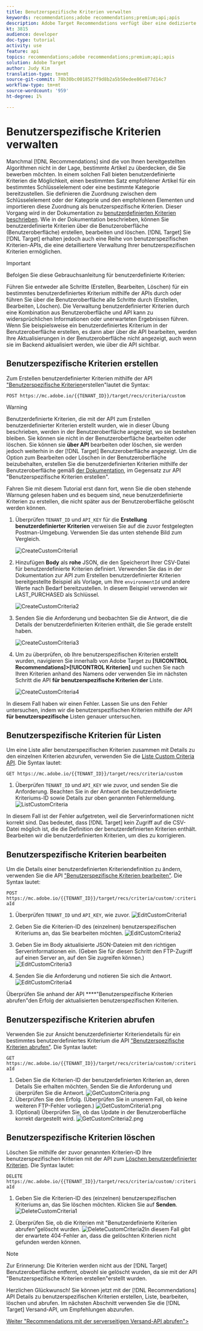 ```yaml
---
title: Benutzerspezifische Kriterien verwalten
keywords: recommendations;adobe recommendations;premium;api;apis
description: Adobe Target Recommendations verfügt über eine dedizierte Reihe von APIs, mit denen Sie Ihren Katalog mit empfohlbaren Produkten und/oder Inhalten verwalten können. Ihre Empfehlungsalgorithmen und -Kampagnen zu verwalten; und geben Empfehlungen in JSON-, HTML- oder XML-Objekten für die Anzeige in Web-, Mobil-, E-Mail-, IOT- und anderen Kanälen ab.
kt: 3815
audience: developer
doc-type: tutorial
activity: use
feature: api
topics: recommendations;adobe recommendations;premium;api;apis
solution: Adobe Target
author: Judy Kim
translation-type: tm+mt
source-git-commit: 78b30bc0018527f9d8b2a5b50edee86e877d14c7
workflow-type: tm+mt
source-wordcount: '959'
ht-degree: 1%

---
```



# Benutzerspezifische Kriterien verwalten

Manchmal [!DNL Recommendations] sind die von Ihnen bereitgestellten Algorithmen nicht in der Lage, bestimmte Artikel zu überdecken, die Sie bewerben möchten. In einem solchen Fall bieten benutzerdefinierte Kriterien die Möglichkeit, einen bestimmten Satz empfohlener Artikel für ein bestimmtes Schlüsselelement oder eine bestimmte Kategorie bereitzustellen. Sie definieren die Zuordnung zwischen dem Schlüsselelement oder der Kategorie und den empfohlenen Elementen und importieren diese Zuordnung als benutzerspezifische Kriterien. Dieser Vorgang wird in der Dokumentation zu [benutzerdefinierten Kriterien beschrieben](https://docs.adobe.com/content/help/en/target/using/recommendations/criteria/recommendations-csv.html). Wie in der Dokumentation beschrieben, können Sie benutzerdefinierte Kriterien über die Benutzeroberfläche (Benutzeroberfläche) erstellen, bearbeiten und löschen. [!DNL Target] Sie [!DNL Target] erhalten jedoch auch eine Reihe von benutzerspezifischen Kriterien-APIs, die eine detailliertere Verwaltung Ihrer benutzerspezifischen Kriterien ermöglichen.

>[!IMPORTANT]
>
>Befolgen Sie diese Gebrauchsanleitung für benutzerdefinierte Kriterien:
>
> Führen Sie entweder alle Schritte (Erstellen, Bearbeiten, Löschen) für ein bestimmtes benutzerdefiniertes Kriterium mithilfe der APIs durch oder führen Sie über die Benutzeroberfläche alle Schritte durch (Erstellen, Bearbeiten, Löschen). Die Verwaltung benutzerdefinierter Kriterien durch eine Kombination aus Benutzeroberfläche und API kann zu widersprüchlichen Informationen oder unerwarteten Ergebnissen führen. Wenn Sie beispielsweise ein benutzerdefiniertes Kriterium in der Benutzeroberfläche erstellen, es dann aber über die API bearbeiten, werden Ihre Aktualisierungen in der Benutzeroberfläche nicht angezeigt, auch wenn sie im Backend aktualisiert werden, wie über die API sichtbar.

## Benutzerspezifische Kriterien erstellen

Zum Erstellen benutzerdefinierter Kriterien mithilfe der API [&quot;Benutzerspezifische Kriterien](https://developers.adobetarget.com/api/recommendations/#operation/createCriteriaCustom)erstellen&quot;lautet die Syntax:

`POST https://mc.adobe.io/{{TENANT_ID}}/target/recs/criteria/custom`

>[!WARNING]
>
>Benutzerdefinierte Kriterien, die mit der API zum Erstellen benutzerdefinierter Kriterien erstellt wurden, wie in dieser Übung beschrieben, werden in der Benutzeroberfläche angezeigt, wo sie bestehen bleiben. Sie können sie nicht in der Benutzeroberfläche bearbeiten oder löschen. Sie können sie **über API** bearbeiten oder löschen, sie werden jedoch weiterhin in der [!DNL Target] Benutzeroberfläche angezeigt. Um die Option zum Bearbeiten oder Löschen in der Benutzeroberfläche beizubehalten, erstellen Sie die benutzerdefinierten Kriterien mithilfe der Benutzeroberfläche gemäß [der Dokumentation](https://docs.adobe.com/content/help/en/target/using/recommendations/criteria/recommendations-csv.html), im Gegensatz zur API &quot;Benutzerspezifische Kriterien erstellen&quot;.

Fahren Sie mit diesem Tutorial erst dann fort, wenn Sie die oben stehende Warnung gelesen haben und es bequem sind, neue benutzerdefinierte Kriterien zu erstellen, die nicht später aus der Benutzeroberfläche gelöscht werden können.

1. Überprüfen `TENANT_ID` und `API_KEY` für die **Erstellung benutzerdefinierter Kriterien** verweisen Sie auf die zuvor festgelegten Postman-Umgebung. Verwenden Sie das unten stehende Bild zum Vergleich.

   ![CreateCustomCriteria1](assets/CreateCustomCriteria1.png)

2. Hinzufügen **Body** als **rohe** JSON, die den Speicherort Ihrer CSV-Datei für benutzerdefinierte Kriterien definiert. Verwenden Sie das in der Dokumentation zur API [](https://developers.adobetarget.com/api/recommendations/#operation/getAllCriteriaCustom) zum Erstellen benutzerdefinierter Kriterien bereitgestellte Beispiel als Vorlage, um Ihre `environmentId` und andere Werte nach Bedarf bereitzustellen. In diesem Beispiel verwenden wir LAST_PURCHASED als Schlüssel.

   ![CreateCustomCriteria2](assets/CreateCustomCriteria2.png)

3. Senden Sie die Anforderung und beobachten Sie die Antwort, die die Details der benutzerdefinierten Kriterien enthält, die Sie gerade erstellt haben.

   ![CreateCustomCriteria3](assets/CreateCustomCriteria3.png)

4. Um zu überprüfen, ob Ihre benutzerspezifischen Kriterien erstellt wurden, navigieren Sie innerhalb von Adobe Target zu **[!UICONTROL Recommendations]>[!UICONTROL Kriterien]** und suchen Sie nach Ihren Kriterien anhand des Namens oder verwenden Sie im nächsten Schritt die API **für benutzerspezifische Kriterien der** Liste.

   ![CreateCustomCriteria4](assets/CreateCustomCriteria4.png)

In diesem Fall haben wir einen Fehler. Lassen Sie uns den Fehler untersuchen, indem wir die benutzerspezifischen Kriterien mithilfe der API **für benutzerspezifische** Listen genauer untersuchen.

## Benutzerspezifische Kriterien für Listen

Um eine Liste aller benutzerspezifischen Kriterien zusammen mit Details zu den einzelnen Kriterien abzurufen, verwenden Sie die [Liste Custom Criteria API](https://developers.adobetarget.com/api/recommendations/#operation/getAllCriteriaCustom). Die Syntax lautet:

`GET https://mc.adobe.io/{{TENANT_ID}}/target/recs/criteria/custom`

1. Überprüfen `TENANT_ID` und `API_KEY` wie zuvor, und senden Sie die Anforderung. Beachten Sie in der Antwort die benutzerdefinierte Kriteriums-ID sowie Details zur oben genannten Fehlermeldung.
   ![ListCustomCriteria](assets/ListCustomCriteria.png)

In diesem Fall ist der Fehler aufgetreten, weil die Serverinformationen nicht korrekt sind. Das bedeutet, dass [!DNL Target] kein Zugriff auf die CSV-Datei möglich ist, die die Definition der benutzerdefinierten Kriterien enthält. Bearbeiten wir die benutzerdefinierten Kriterien, um dies zu korrigieren.

## Benutzerspezifische Kriterien bearbeiten

Um die Details einer benutzerdefinierten Kriteriendefinition zu ändern, verwenden Sie die API [&quot;Benutzerspezifische Kriterien bearbeiten&quot;](https://developers.adobetarget.com/api/recommendations/#operation/updateCriteriaCustom). Die Syntax lautet:

`POST https://mc.adobe.io/{{TENANT_ID}}/target/recs/criteria/custom/:criteriaId`

1. Überprüfen `TENANT_ID` und `API_KEY`, wie zuvor.
   ![EditCustomCriteria1](assets/EditCustomCriteria1.png)

1. Geben Sie die Kriterien-ID des (einzelnen) benutzerspezifischen Kriteriums an, das Sie bearbeiten möchten.
   ![EditCustomCriteria2](assets/EditCustomCriteria2.png)

1. Geben Sie im Body aktualisierte JSON-Dateien mit den richtigen Serverinformationen ein. (Geben Sie für diesen Schritt den FTP-Zugriff auf einen Server an, auf den Sie zugreifen können.)
   ![EditCustomCriteria3](assets/EditCustomCriteria3.png)

1. Senden Sie die Anforderung und notieren Sie sich die Antwort.
   ![EditCustomCriteria4](assets/EditCustomCriteria4.png)

Überprüfen Sie anhand der API ****&quot;Benutzerspezifische Kriterien abrufen&quot;den Erfolg der aktualisierten benutzerspezifischen Kriterien.

## Benutzerspezifische Kriterien abrufen

Verwenden Sie zur Ansicht benutzerdefinierter Kriteriendetails für ein bestimmtes benutzerdefiniertes Kriterium die API [&quot;Benutzerspezifische Kriterien abrufen&quot;](https://developers.adobetarget.com/api/recommendations/#operation/getCriteriaCustom). Die Syntax lautet:

`GET https://mc.adobe.io/{{TENANT_ID}}/target/recs/criteria/custom/:criteriaId`

1. Geben Sie die Kriterien-ID der benutzerdefinierten Kriterien an, deren Details Sie erhalten möchten. Senden Sie die Anforderung und überprüfen Sie die Antwort.
   ![GetCustomCriteria.png](assets/GetCustomCriteria.png)
1. Überprüfen Sie den Erfolg. (Überprüfen Sie in unserem Fall, ob keine weiteren FTP-Fehler vorliegen.)
   ![GetCustomCriteria1.png](assets/GetCustomCriteria1.png)
1. (Optional) Überprüfen Sie, ob das Update in der Benutzeroberfläche korrekt dargestellt wird.
   ![GetCustomCriteria2.png](assets/GetCustomCriteria2.png)

## Benutzerspezifische Kriterien löschen

Löschen Sie mithilfe der zuvor genannten Kriterien-ID Ihre benutzerspezifischen Kriterien mit der API zum [Löschen benutzerdefinierter Kriterien](https://developers.adobetarget.com/api/recommendations/#operation/deleteCriteriaCustom). Die Syntax lautet:

`DELETE https://mc.adobe.io/{{TENANT_ID}}/target/recs/criteria/custom/:criteriaId`

1. Geben Sie die Kriterien-ID des (einzelnen) benutzerspezifischen Kriteriums an, das Sie löschen möchten. Klicken Sie auf **Senden**.
   ![DeleteCustomCriteria1](assets/DeleteCustomCriteria1.png)

1. Überprüfen Sie, ob die Kriterien mit &quot;Benutzerdefinierte Kriterien abrufen&quot;gelöscht wurden.
   ![DeleteCustomCriteria2](assets/DeleteCustomCriteria2.png)In diesem Fall gibt der erwartete 404-Fehler an, dass die gelöschten Kriterien nicht gefunden werden können.

>[!NOTE]
>Zur Erinnerung: Die Kriterien werden nicht aus der [!DNL Target] Benutzeroberfläche entfernt, obwohl sie gelöscht wurden, da sie mit der API &quot;Benutzerspezifische Kriterien erstellen&quot;erstellt wurden.

Herzlichen Glückwunsch! Sie können jetzt mit der [!DNL Recommendations] API Details zu benutzerspezifischen Kriterien erstellen, Liste, bearbeiten, löschen und abrufen. Im nächsten Abschnitt verwenden Sie die [!DNL Target] Versand-API, um Empfehlungen abzurufen.

[Weiter &quot;Recommendations mit der serverseitigen Versand-API abrufen&quot;>](fetch-recs-server-side-delivery-api.md)
